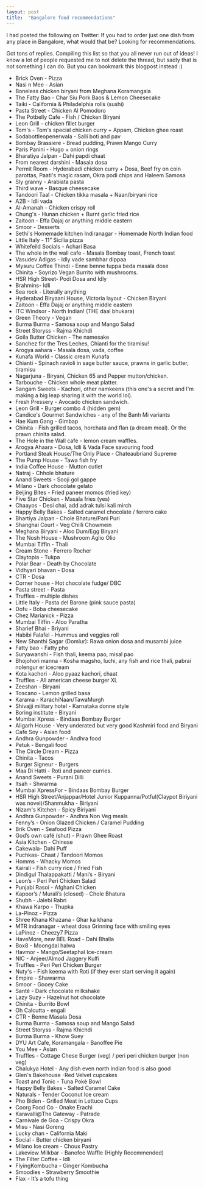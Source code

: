 ```yaml
---
layout: post
title:  "Bangalore food recommendations"
---
```


I had posted the following on Twitter: If you had to order just one dish from any place in Bangalore, what would that be? Looking for recommendations.

Got tons of replies. Compiling this list so that you all never run out of ideas! I know a lot of people requested me to not delete the thread, but sadly that is not something I can do. But you can bookmark this blogpost instead :)

- Brick Oven - Pizza
- Nasi n Mee - Asian
- Boneless chicken biryani from Meghana Koramangala
- The Fatty Bao - Char Siu Pork Baos & Lemon Cheesecake
- Taiki - California & Philadelphia rolls (sushi)
- Pasta Street - Chicken Al Pomodoro
- The Potbelly Cafe - Fish / Chicken Biryani
- Leon Grill - chicken fillet burger
- Tom's - Tom's special chicken curry + Appam, Chicken ghee roast
- Sodabottleopenerwala - Salli boti and pav
- Bombay Brassiere - Bread pudding, Prawn Mango Curry
- Paris Panini - Hugo + onion rings
- Bharatiya Jalpan - Dahi papdi chaat
- From nearest darshini - Masala dosa
- Permit Room - Hyderabadi chicken curry + Dosa, Beef fry on coin parottas, Paati's magic rasam, Okra podi chips and Haleem Samosa
- Sly granny - Arabiata pasta
- Third wave - Basque cheesecake
- Tandoori Taal - Chicken tikka masala + Naan/biryani rice
- A2B - Idli vada
- Al-Amanah - Chicken crispy roll
- Chung's - Hunan chicken + Burnt garlic fried rice
- Zaitoon - Effa Dajaj or anything middle eastern
- Smoor - Desserts
- Sethi's Homemade kitchen Indiranagar - Homemade North Indian food
- Little Italy - 11” Sicilia pizza
- Whitefeild Socials - Achari Basa
- The whole in the wall cafe - Masala Bombay toast, French toast
- Vasudev Adigas - Idly vade sambhar dippaa
- Mysuru Coffee Thindi - Enne benne tuppa beda masala dose
- Chinita - Soyrizo Vegan Burrito with mushrooms.
- HSR High Street- Podi Dosa and Idly
- Brahmins- Idli
- Sea rock - Literally anything
- Hyderabad Biryaani House, Victoria layout - Chicken Biryani
- Zaitoon - Effa Dajaj or anything middle eastern
- ITC Windsor - North Indian! (THE daal bhukara)
- Green Theory - Vegan
- Burma Burma - Samosa soup and Mango Salad
- Street Storyss - Rajma Khichdi
- Goila Butter Chicken - The namesake
- Sanchez for the Tres Leches, Chianti for the tiramisu!
- Arogya aahara - Masala dosa, vada, coffee
- Kunafa World - Classic cream Kunafa
- Chianti - Spinach ravioli in sage butter sauce, prawns in garlic butter, tiramisu
- Nagarjuna - Biryani, Chicken 65 and Pepper mutton/chicken.
- Tarbouche - Chicken whole meat platter.
- Sangam Sweets - Kachori, other namkeens (this one's a secret and I'm making a big leap sharing it with the world lol).
- Fresh Pressery - Avocado chicken sandwich.
- Leon Grill - Burger combo 4 (hidden gem)
- Candice's Gourmet Sandwiches - any of the Banh Mi variants
- Hae Kum Gang - Gimbap
- Chinita - Fish grilled tacos, horchata and flan (a dream meal). Or the prawn chinita salad.
- The Hole in the Wall cafe - lemon cream waffles.
- Arogya Ahaara - Dosa, Idli & Vada Face savouring food
- Portland Steak House/The Only Place - Chateaubriand Supreme
- The Pump House - Tawa fish fry
- India Coffee House - Mutton cutlet
- Natraj - Chhole bhature
- Anand Sweets - Sooji gol gappe
- Milano - Dark chocolate gelato
- Beijing Bites - Fried paneer momos (fried key)
- Five Star Chicken - Masala fries (yes)
- Chaayos - Desi chai, add adrak tulsi kali mirch
- Happy Belly Bakes - Salted caramel chocolate / ferrero cake
- Bhartiya Jalpan - Chole Bhature/Pani Puri
- Shanghai Court - Veg Chilli Chowmein
- Meghana Biryani - Aloo Dum/Egg Biryani
- The Nosh House - Mushroom Aglio Olio
- Mumbai Tiffin - Thali
- Cream Stone - Ferrero Rocher
- Claytopia - Tukpa
- Polar Bear - Death by Chocolate
- Vidhyari bhavan - Dosa
- CTR - Dosa
- Corner house - Hot chocolate fudge/ DBC
- Pasta street - Pasta
- Truffles - multiple dishes
- Little Italy - Pasta del Barone (pink sauce pasta)  
- Dofu - Boba cheesecake  
- Chez Marianick - Pizza
- Mumbai Tiffin - Aloo Paratha
- Sharief Bhai - Briyani
- Habibi Falafel - Hummus and veggies roll
- New Shanthi Sagar (Domlur): Rawa onion dosa and musambi juice
- Fatty bao - Fatty pho
- Suryawanshi - Fish thali, keema pao, misal pao
- Bhojohori manna - Kosha magsho, luchi, any fish and rice thali, pabrai nolengur er icecream
- Kota kachori - Aloo pyaaz kachori, chaat
- Truffles - All american cheese burger XL
- Zeeshan - Biryani
- Toscano - Lemon grilled basa
- Karama - KarachiNaan/TawaMurgh
- Shivajji military hotel - Karnataka donne style
- Boring institute - Biryani
- Mumbai Xpress - Bindaas Bombay Burger
- Aligarh House - Very underated but very good Kashmiri food and Biryani
- Cafe Soy - Asian food
- Andhra Gunpowder - Andhra food
- Petuk - Bengali food
- The Circle Dream - Pizza
- Chinita - Tacos
- Burger Signeur - Burgers
- Maa Di Hatti - Roti and paneer curries. 
- Anand Sweets - Purani Dilli
- Itsah - Shwarma
- Mumbai XpressFor - Bindaas Bombay Burger
- HSR High Street/Anjappar/Hotel Junior Kuppanna/Potful(Claypot Biriyani was novel)/Shanmukha - Biriyani
- Nizam's Kitchen - Spicy Biriyani
- Andhra Gunpowder - Andhra Non Veg meals  
- Fenny’s - Onion Glazed Chicken / Caramel Pudding
- Brik Oven - Seafood Pizza
- God’s own café (shut) - Prawn Ghee Roast
- Asia Kitchen - Chinese
- Cakewala- Dahi Puff
- Puchkas- Chaat / Tandoori Momos
- Homms - Whacky Momos
- Kairali - Fish curry rice / Fried Fish
- Dindigul Thalappakatti / Mani’s - Biryani
- Leon’s - Peri Peri Chicken Salad
- Punjabi Rasoi - Afghani Chicken
- Kapoor’s / Murali’s (closed) - Chole Bhatura
- Shubh - Jalebi Rabri
- Khawa Karpo - Thupka
- La-Pinoz - Pizza
- Shree Khana Khazana - Ghar ka khana
- MTR indranagar - wheat dosa Grinning face with smiling eyes
- LaPinoz - Cheezy7 Pizza
- HaveMore, new BEL Road - Dahi Bhalla
- Box8 - Moongdal halwa
- Havmor - Mango/Seetaphal Ice-cream
- NIC - Anjeer/Almod Jaggery Kulfi
- Truffles - Peri Peri Chicken Burger
- Nuty's - Fish keema with Roti (if they ever start serving it again)
- Empire - Shawarma
- Smoor - Gooey Cake
- Santé - Dark chocolate milkshake
- Lazy Suzy - Hazelnut hot chocolate
- Chinita - Burrito Bowl
- Oh Calcutta - engali
- CTR - Benne Masala Dosa
- Burma Burma - Samosa soup and Mango Salad
- Street Storyss - Rajma Khichdi
- Burma Burma - Khow Suey
- DYU Art Cafe, Koramangala - Banoffee Pie
- You Mee - Asian
- Truffles - Cottage Chese Burger (veg) / peri peri chicken burger (non veg)
- Chalukya Hotel - Any dish even north indian food is also good
- Glen's Bakehouse -Red Velvet cupcakes
- Toast and Tonic - Tuna Pokè Bowl
- Happy Belly Bakes - Salted Caramel Cake
- Naturals - Tender Coconut Ice cream
- Pho Biden - Grilled Meat in Lettuce Cups
- Coorg Food Co - Onake Erachi
- Karavalli@The Gateway - Patrade
- Carnivale de Goa - Crispy Okra
- Misu - Nasi Goreng
- Lucky chan - California Maki
- Social - Butter chicken biryani
- Milano Ice cream - Choux Pastry
- Lakeview Milkbar - Banofee Waffle (Highly Recommended)
- The Filter Coffee - Idli
- FlyingKombucha - Ginger Kombucha
- Smoodies - Strawberry Smoothie
- Flax - It’s a tofu thing
